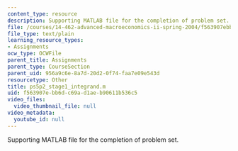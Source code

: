 ```yaml
---
content_type: resource
description: Supporting MATLAB file for the completion of problem set.
file: /courses/14-462-advanced-macroeconomics-ii-spring-2004/f563907ebb6dc69ad1aeb90611b536c5_ps5p2_stage1_integrand.m
file_type: text/plain
learning_resource_types:
- Assignments
ocw_type: OCWFile
parent_title: Assignments
parent_type: CourseSection
parent_uid: 956a9c6e-8a7d-20d2-0f74-faa7e09e543d
resourcetype: Other
title: ps5p2_stage1_integrand.m
uid: f563907e-bb6d-c69a-d1ae-b90611b536c5
video_files:
  video_thumbnail_file: null
video_metadata:
  youtube_id: null
---
```

Supporting MATLAB file for the completion of problem set.

